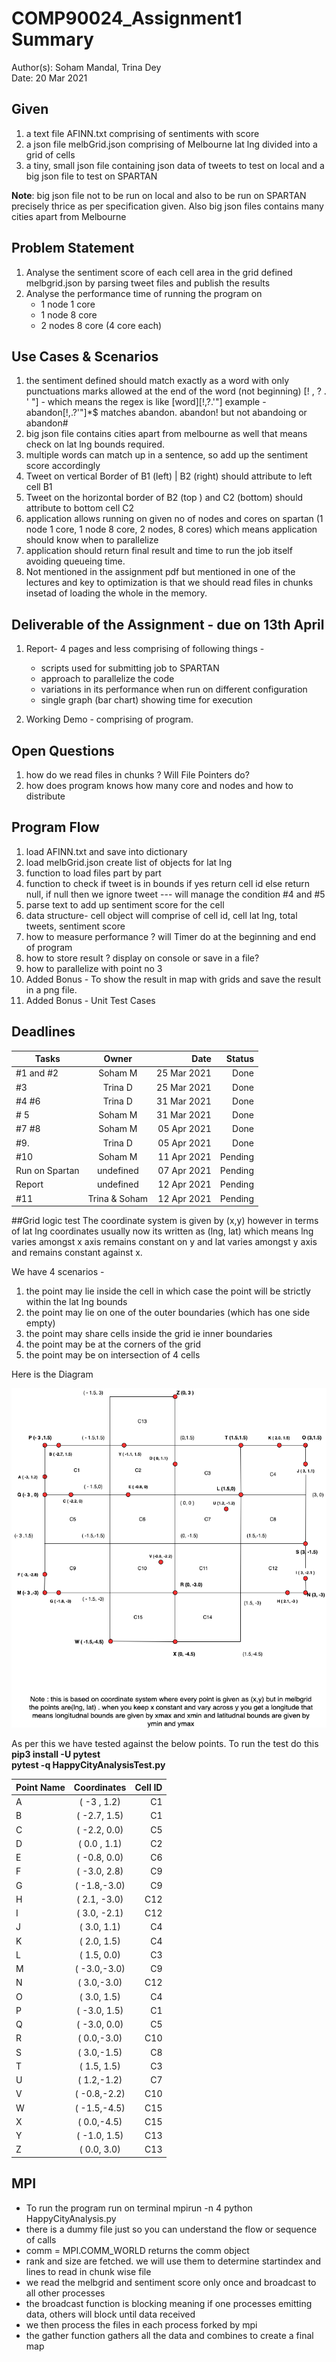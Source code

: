 # COMP90024_Assignment1 Summary
Author(s): Soham Mandal, Trina Dey  
Date: 20 Mar 2021


## Given
1. a text file AFINN.txt comprising of sentiments with score  
2. a json file melbGrid.json comprising of Melbourne lat lng divided into a grid of cells  
3. a tiny, small json file containing json data of tweets to test on local and a big json file to test on SPARTAN  

**Note**: big json file not to be run on local and also to be run on SPARTAN precisely thrice as per specification given. Also big json files contains many cities apart from Melbourne 

## Problem Statement  
1. Analyse the sentiment score of each cell area in the grid defined melbgrid.json by parsing tweet files and publish the results  
2. Analyse the performance time of running the program on  
    - 1 node 1 core
	- 1 node 8 core
	- 2 nodes 8 core (4 core each)

## Use Cases & Scenarios 
1. the sentiment defined should match exactly as a word with only punctuations marks allowed at the end of the word (not beginning) [! , ? . ' "] - which means the regex is like [word][!,?.'"] example - abandon[!,.?'"]*$ matches abandon. abandon! but not abandoing or abandon#
2. big json file contains cities apart from melbourne as well that means check on lat lng bounds required.
3. multiple words can match up in a sentence, so add up the sentiment score accordingly
4. Tweet on  vertical Border of B1 (left) | B2 (right) should attribute to left cell B1
5. Tweet on the horizontal border of B2 (top ) and C2 (bottom) should attribute to bottom cell C2
6. application allows running on given no of nodes and cores on spartan (1 node 1 core, 1 node 8 core, 2 nodes, 8 cores) which means application should know when to parallelize
7. application should return final result and time to run the job itself avoiding queueing time.
8. Not mentioned in the assignment pdf but mentioned in one of the lectures and key to optimization is that we should read files in chunks insetad of loading the whole in the memory.

## Deliverable of the Assignment - due on 13th April
1. Report- 4 pages and less comprising of following things -
    - scripts used for submitting job to SPARTAN
	- approach to parallelize the code
	- variations in its performance when run on different configuration
	- single graph (bar chart) showing time for execution  
	
2. Working Demo - comprising of program. 


## Open Questions
1. how do we read files in chunks ? Will File Pointers do?
2. how does program knows how many core and nodes and how to distribute

## Program Flow
1. load AFINN.txt and save into dictionary 
2. load melbGrid.json create list of objects for lat lng
3. function to load files part by part 
4. function to check if tweet is in bounds if yes return cell id else return null, if null then we ignore tweet --- will manage the condition #4 and #5
5. parse text to add up sentiment score for the cell 
6. data structure- cell object will comprise of cell id, cell lat lng, total tweets, sentiment score
7. how to measure performance ? will Timer do at the beginning and end of program
8. how to store result ? display on console or save in a file?
9. how to parallelize with point no 3
10. Added Bonus - To show the result in map with grids and save the result in a png file.
11. Added Bonus - Unit Test Cases 


## Deadlines
| Tasks          | Owner         | Date        | Status	|
| -------------- |:-------------:| -----------:|-------:|
| #1 and #2      | Soham M       | 25 Mar 2021 |Done	|
| #3             | Trina D       | 25 Mar 2021 |Done	|
| #4 	#6       | Trina D       | 31 Mar 2021 |Done	|
| # 5		     | Soham M       | 31 Mar 2021 |Done	|
| #7 #8          | Soham M       | 05 Apr 2021 |Done	|
| #9.            | Trina D       | 05 Apr 2021 |Done	|
| #10            | Soham M       | 11 Apr 2021 |Pending	|
| Run on Spartan | undefined     | 07 Apr 2021 |Pending	|
| Report         | undefined     | 12 Apr 2021 |Pending	|
| #11            | Trina & Soham | 12 Apr 2021 |Pending	|

##Grid logic test
The coordinate system is given by (x,y) however in terms of lat lng coordinates usually now its written as (lng, lat)
which means lng varies amongst x axis remains constant on y and lat varies amongst y axis and remains constant against x.

We have 4 scenarios - 
1. the  point may lie inside the cell in which case the point will be strictly within the lat lng bounds
2. the point may lie on one of the outer boundaries (which has one side empty)
3. the point may share cells inside the grid ie inner boundaries
4. the point may be at the corners of the grid
5. the point may be on intersection of 4 cells

Here is the Diagram

![diagram](grid_img_test.png)


As per this we have tested against the below points. To run the test do this   
**pip3 install -U pytest**   
**pytest -q HappyCityAnalysisTest.py**  


 
| Point Name    | Coordinates    |   Cell ID |
| ------------- |:--------------:| ---------:|
|   A           | ( -3 , 1.2)    |   C1      |
|   B           | ( -2.7, 1.5)   |   C1      |
|   C           | ( -2.2, 0.0)   |   C5      |
|   D           | ( 0.0 , 1.1)   |   C2      |
|   E           | ( -0.8, 0.0)   |   C6      |
|   F           | ( -3.0, 2.8)   |   C9      |
|   G           | ( -1.8,-3.0)   |   C9      |
|   H           | ( 2.1, -3.0)   |   C12     |
|   I           | ( 3.0, -2.1)   |   C12     |
|   J           | (  3.0, 1.1)   |   C4      |
|   K           | (  2.0, 1.5)   |   C4      |
|   L           | (  1.5, 0.0)   |   C3      |
|   M           | ( -3.0,-3.0)   |   C9      |
|   N           | (  3.0,-3.0)   |   C12     |
|   O           | (  3.0, 1.5)   |   C4      |
|   P           | ( -3.0, 1.5)   |   C1      |
|   Q           | ( -3.0, 0.0)   |   C5      |
|   R           | (  0.0,-3.0)   |   C10     |
|   S           | (  3.0,-1.5)   |   C8      |
|   T           | (  1.5, 1.5)   |   C3      |
|   U           | (  1.2,-1.2)   |   C7      |
|   V           | ( -0.8,-2.2)   |   C10     |
|   W           | ( -1.5,-4.5)   |   C15     |
|   X           | (  0.0,-4.5)   |   C15     |
|   Y           | ( -1.0, 1.5)   |   C13     |
|   Z           |  ( 0.0, 3.0)   |   C13     |


## MPI 

- To run the program run on terminal mpirun -n 4 python HappyCityAnalysis.py   
- there is a dummy file just so you can understand the flow or sequence of calls  
- comm = MPI.COMM_WORLD returns the comm object  
- rank and size are fetched. we will use them to determine startindex and lines to read in chunk wise file  
- we read the melbgrid and sentiment score only once and broadcast to all other processes  
- the broadcast function is blocking meaning if one processes emitting data, others will block until data received  
- we then process the files in each process forked by mpi  
- the gather function gathers all the data and combines to create a final map

